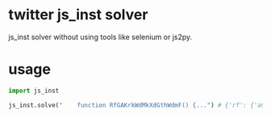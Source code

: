 # twitter js_inst solver
js_inst solver without using tools like selenium or js2py.
# usage
```py
import js_inst

js_inst.solve("    function RfGAKrkWdMkXdGthWdmF() {...") # {'rf': {'a93cce92daca65cd6f05115fc3a1b9a7ee806607d1adb495fdf1259b300b82e7': -13...
```
